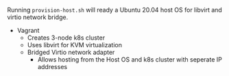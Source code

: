 Running `provision-host.sh` will ready a Ubuntu 20.04 host OS for libvirt and virtio network bridge.

* Vagrant
  * Creates 3-node k8s cluster
  * Uses libvirt for KVM virtualization
  * Bridged Virtio network adapter
    * Allows hosting from the Host OS and k8s cluster with seperate IP addresses
